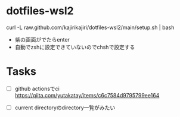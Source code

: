 # dotfiles-wsl2

 curl -L raw.github.com/kajirikajiri/dotfiles-wsl2/main/setup.sh | bash

- 紫の画面がでたらenter
- 自動でzshに設定できていないのでchshで設定する

# Tasks

- [ ] github actionsでci
https://qiita.com/yutakatay/items/c6c7584d9795799ee164

- [ ] current directoryのdirectory一覧がみたい

